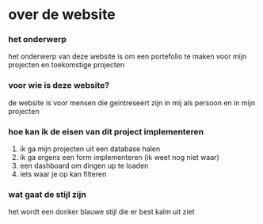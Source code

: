 # over de website

### het onderwerp

het onderwerp van deze website is om een portefolio te maken voor mijn projecten en toekomstige projecten

### voor wie is deze website?

de website is voor mensen die geintreseert zijn in mij als persoon en in mijn projecten

### hoe kan ik de eisen van dit project implementeren

1. ik ga mijn projecten uit een database halen
2. ik ga ergens een form implementeren (ik weet nog niet waar)
3. een dashboard om dingen up te loaden
4. iets waar je op kan filteren

### wat gaat de stijl zijn

het wordt een donker blauwe stijl die er best kalm uit ziet
